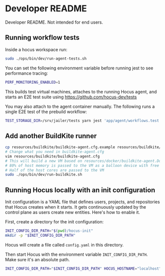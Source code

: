 # Developer README

Developer README. Not intended for end users.

## Running workflow tests

Inside a hocus workspace run:

```bash
sudo ./ops/bin/dev/run-agent-tests.sh
```

You can set the following environment variable before running jest to see performance tracing:

```bash
PERF_MONITORING_ENABLED=1
```

This builds test virtual machines, attaches to the running Hocus agent, and starts an E2E test suite using https://github.com/hocus-dev/tests

You may also attach to the agent container manually. The following runs a single E2E test of the prebuild workflow:

```bash
TEST_STORAGE_DIR=/srv/jailer/tests yarn jest 'app/agent/workflows.test.ts' -t 'runBuildfsAndPrebuilds' --testTimeout 600000
```

## Add another BuildKite runner

```bash
cp resources/buildkite/buildkite-agent.cfg.example resources/buildkite/buildkite-agent.cfg
# Change what you need in buildkite-agent.cfg
vim resources/buildkite/buildkite-agent.cfg
# This will build a new VM based on resources/docker/buildkite-agent.Dockerfile and start it in qemu.
# 80% of host memory is passed to the VM as a balloon device with free page reporting enabled :)
# Half of the host cores are passed to the VM
sudo ./ops/bin/dev/run-buildkite.sh
```

## Running Hocus locally with an init configuration

Init configuration is a YAML file that defines users, projects, and repositories that Hocus creates when it starts.
It gets continuously updated by the control plane as users create new entities. Here's how to enable it.

First, create a directory for the init configuration:

```bash
INIT_CONFIG_DIR_PATH="$(pwd)/hocus-init"
mkdir -p "$INIT_CONFIG_DIR_PATH"
```

Hocus will create a file called `config.yaml` in this directory.

Then start Hocus with the environment variable `INIT_CONFIG_DIR_PATH`. Make sure it's an absolute path.

```bash
INIT_CONFIG_DIR_PATH="$INIT_CONFIG_DIR_PATH" HOCUS_HOSTNAME="localhost" ops/bin/local-up.sh
```
